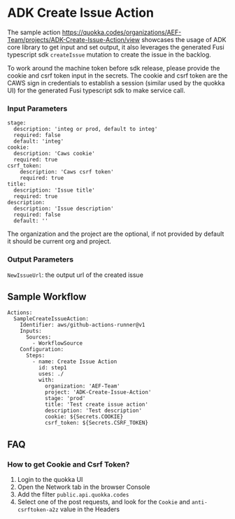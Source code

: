 # ADK Create Issue Action

The sample action https://quokka.codes/organizations/AEF-Team/projects/ADK-Create-Issue-Action/view showcases the usage of ADK core library to get input and set output, it also leverages the generated Fusi typescript sdk `createIssue` mutation to create the issue in the backlog.

To work around the machine token before sdk release, please provide the cookie and csrf token input in the secrets.
The cookie and csrf token are the CAWS sign in credentials to establish a session (similar used by the quokka UI) for the generated Fusi typescript sdk to make service call.

### Input Parameters
```
stage:
  description: 'integ or prod, default to integ'
  required: false
  default: 'integ'
cookie:
  description: 'Caws cookie'
  required: true
csrf_token:
    description: 'Caws csrf token'
    required: true
title:
  description: 'Issue title'
  required: true
description:
  description: 'Issue description'
  required: false
  default: ''
```

The organization and the project are the optional, if not provided by default it should be current org and project.

### Output Parameters
`NewIssueUrl`: the output url of the created issue

## Sample Workflow

```
Actions:
  SampleCreateIssueAction:
    Identifier: aws/github-actions-runner@v1
    Inputs:
      Sources:
        - WorkflowSource
    Configuration:
      Steps:
        - name: Create Issue Action
          id: step1
          uses: ./
          with:
            organization: 'AEF-Team'
            project: 'ADK-Create-Issue-Action'
            stage: 'prod'
            title: 'Test create issue action'
            description: 'Test description'
            cookie: ${Secrets.COOKIE}
            csrf_token: ${Secrets.CSRF_TOKEN}

```
## FAQ
### How to get Cookie and Csrf Token?
1. Login to the quokka UI
2. Open the Network tab in the browser Console
3. Add the filter `public.api.quokka.codes`
4. Select one of the post requests, and look for the `Cookie` and `anti-csrftoken-a2z` value in the Headers 
